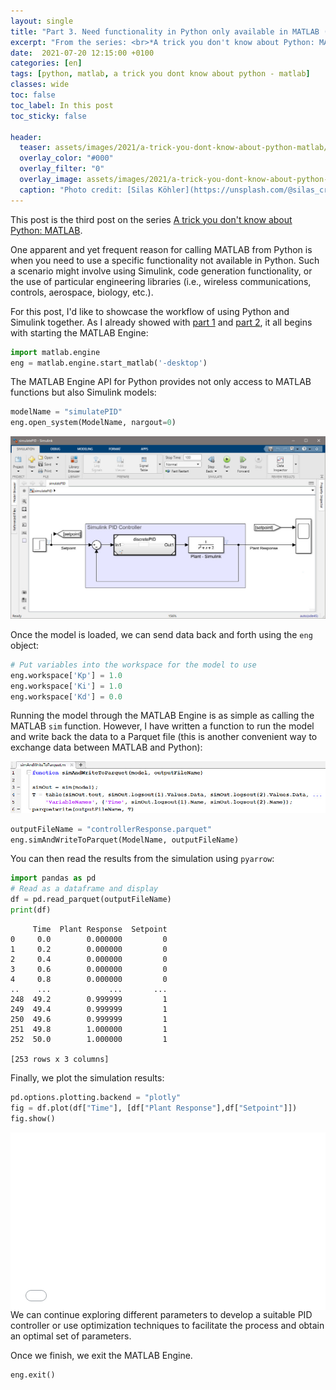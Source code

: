 ```yaml
---
layout: single
title: "Part 3. Need functionality in Python only available in MATLAB (e.g. Simulink)"
excerpt: "From the series: <br>*A trick you don't know about Python: MATLAB*"
date:  2021-07-20 12:15:00 +0100
categories: [en]
tags: [python, matlab, a trick you dont know about python - matlab]
classes: wide
toc: false
toc_label: In this post
toc_sticky: false

header: 
  teaser: assets/images/2021/a-trick-you-dont-know-about-python-matlab/trick-functionality.jpg
  overlay_color: "#000"
  overlay_filter: "0"
  overlay_image: assets/images/2021/a-trick-you-dont-know-about-python-matlab/trick-functionality.jpg
  caption: "Photo credit: [Silas Köhler](https://unsplash.com/@silas_crioco?utm_source=unsplash&utm_medium=referral&utm_content=creditCopyText)"
---
```


This post is the third post on the series [A trick you don't know about Python: MATLAB](../../../blog/en/a-trick-you-dont-know-about-python-matlab).

One apparent and yet frequent reason for calling MATLAB from Python is when you need to use a specific functionality not available in Python. Such a scenario might involve using Simulink, code generation functionality, or the use of particular engineering libraries (i.e., wireless communications, controls, aerospace, biology, etc.).

For this post, I'd like to showcase the workflow of using Python and Simulink together. As I already showed with [part 1](../../../blog/en/a-trick-you-dont-know-about-python-matlab-integrate) and [part 2](../../../blog/en/a-trick-you-dont-know-about-python-matlab-facilitate-workflows), it all begins with starting the MATLAB Engine:

```python
import matlab.engine
eng = matlab.engine.start_matlab('-desktop')
```

The MATLAB Engine API for Python provides not only access to MATLAB functions but also Simulink models:

```python
modelName = "simulatePID"
eng.open_system(ModelName, nargout=0)
```

![Simulink Model opened from Python](/assets/images/2021/a-trick-you-dont-know-about-python-matlab/simulink.jpg)

Once the model is loaded, we can send data back and forth using the `eng` object:

```python
# Put variables into the workspace for the model to use
eng.workspace['Kp'] = 1.0
eng.workspace['Ki'] = 1.0
eng.workspace['Kd'] = 0.0
```

Running the model through the MATLAB Engine is as simple as calling the MATLAB `sim` function. However, I have written a function to run the model and write back the data to a Parquet file (this is another convenient way to exchange data between MATLAB and Python):

![Simulate Model and write results to a Parquet file](/assets/images/2021/a-trick-you-dont-know-about-python-matlab/simulate-write-parquet.jpg)


```python
outputFileName = "controllerResponse.parquet"
eng.simAndWriteToParquet(ModelName, outputFileName)
```

You can then read the results from the simulation using `pyarrow`:

```python
import pandas as pd
# Read as a dataframe and display
df = pd.read_parquet(outputFileName)
print(df)
```

```
     Time  Plant Response  Setpoint
0     0.0        0.000000         0
1     0.2        0.000000         0
2     0.4        0.000000         0
3     0.6        0.000000         0
4     0.8        0.000000         0
..    ...             ...       ...
248  49.2        0.999999         1
249  49.4        0.999999         1
250  49.6        0.999999         1
251  49.8        1.000000         1
252  50.0        1.000000         1

[253 rows x 3 columns]
```

Finally, we plot the simulation results:
```python
pd.options.plotting.backend = "plotly"
fig = df.plot(df["Time"], [df["Plant Response"],df["Setpoint"]])
fig.show()
```
<div>
  <div style="position:relative;padding-top:56.25%;">
    <iframe src="/assets/images/2021/a-trick-you-dont-know-about-python-matlab/simulink-results.html" frameborder="0" webkitAllowFullScreen mozallowfullscreen allowFullScreen
      style="position:absolute;top:0;left:0;width:100%;height:100%;"></iframe>
  </div>
</div>
We can continue exploring different parameters to develop a suitable PID controller or use optimization techniques to facilitate the process and obtain an optimal set of parameters.

Once we finish, we exit the MATLAB Engine.

```python
eng.exit()
```